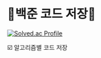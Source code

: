 # :pencil:백준 코드 저장:pencil:

[![Solved.ac Profile](http://mazassumnida.wtf/api/v2/generate_badge?boj=cba06130)](https://solved.ac/cba06130/)


:ballot_box_with_check: 알고리즘별 코드 저장
